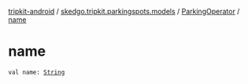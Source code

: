 [tripkit-android](../../index.md) / [skedgo.tripkit.parkingspots.models](../index.md) / [ParkingOperator](index.md) / [name](./name.md)

# name

`val name: `[`String`](https://kotlinlang.org/api/latest/jvm/stdlib/kotlin/-string/index.html)